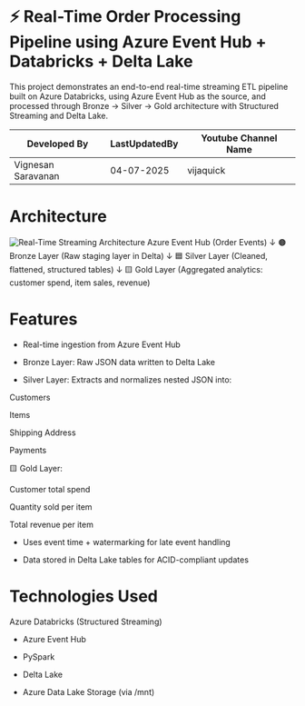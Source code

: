 # ⚡ Real-Time Order Processing Pipeline using Azure Event Hub + Databricks + Delta Lake
This project demonstrates an end-to-end real-time streaming ETL pipeline built on Azure Databricks, using Azure Event Hub as the source, and processed through Bronze → Silver → Gold architecture with Structured Streaming and Delta Lake.

| Developed By | LastUpdatedBy | Youtube Channel Name |
|---------------|-------------|-----------------------|
| Vignesan Saravanan   | 04-07-2025   | vijaquick    |

# Architecture
![Real-Time Streaming Architecture](https://raw.githubusercontent.com/malvik01/Real-Time-Streaming-with-Azure-Databricks/main/Azure%20Solution%20Architecture.png)
Azure Event Hub (Order Events) 
          ↓
   🟤 Bronze Layer (Raw staging layer in Delta)
          ↓
   🟦 Silver Layer (Cleaned, flattened, structured tables)
          ↓
   🟨 Gold Layer (Aggregated analytics: customer spend, item sales, revenue)


# Features
- Real-time ingestion from Azure Event Hub

- Bronze Layer: Raw JSON data written to Delta Lake

- Silver Layer: Extracts and normalizes nested JSON into:

Customers

Items

Shipping Address

Payments

🟨 Gold Layer:

Customer total spend

Quantity sold per item

Total revenue per item

- Uses event time + watermarking for late event handling

- Data stored in Delta Lake tables for ACID-compliant updates

# Technologies Used
Azure Databricks (Structured Streaming)

- Azure Event Hub

- PySpark

- Delta Lake

- Azure Data Lake Storage (via /mnt)

